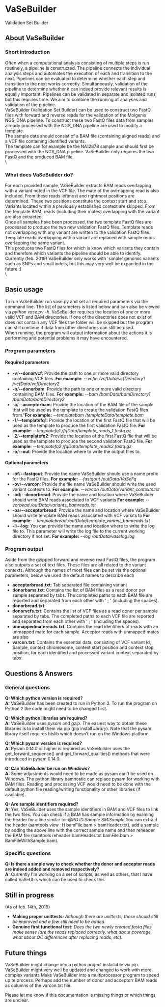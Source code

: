 # VaSeBuilder
Validation Set Builder


## About VaSeBuilder
### Short introduction
Often when a computational analysis consisting of multiple steps is run routinely, a pipeline is constructed. The pipeline connects the individual analysis steps and automates the execution of each and transition to the next. Pipelines can be evaluated to determine whether each step and transition to the next works correctly. Simultaneously, validation of the pipeline to determine whether it can indeed provide relevant results is equally important. Pipelines can be validated in separate and isolated runs but this requires time. We aim to combine the running of analyses and validation of the pipeline.\
VaSeBuilder (Validation Set Builder) can be used to construct two FastQ files with forward and reverse reads for the validation of the Molgenis NGS_DNA pipeline. To construct these two FastQ files data from samples already processed with the NGS_DNA pipeline are used to modify a template.\
The sample data should consist of a BAM file (containing aligned reads) and a VCF file containing identified variants.\
The template can for example be the NA12878 sample and should first be processed with the NGS_DNA pipeline. VaSeBuilder only requires the two FastQ and the produced BAM file.\
\


### What does VaSeBuilder do?
For each provided sample, VaSeBuilder extracts BAM reads overlapping with a variant noted in the VCF file. The mate of the overlapping read is also included. From these reads leftmost and rightmost positions are determined. These two positions constitute the context start and stop. Variants located within a previously established context are skipped. From the template BAM, reads (including their mates) overlapping with the variant are also extracted.\
Once all samples have been processed, the two template FastQ files are processed to produce the two new validation FastQ files. Template reads not overlapping with any variant are written to the validation FastQ files. Template reads overlapping with a variant are replaced with sample reads overlapping the same variant.\
This produces two FastQ files for which is know which variants they contain and therefore which variants the pipeline should be able to identify.\
Currently (feb. 2019) VaSeBuilder only works with 'simple' genomic variants such as SNPs and small indels, but this may very well be expanded in the future :)\
\



## Basic usage
To run VaSeBuilder run vase.py and set all required parameters via the command line. The list of parameters is listed below and can also be viewed via _python vase.py -h_. VaSeBuilder requires the location of one or more valid VCF and BAM directories. If one of the directories does not exist of does not contain any VCF files the folder will be skipped but the program can still continue if data from other directories can still be used.\
When running, the program will output information about the actions it is performing and potential problems it may have encountered.


### Program parameters
#### Required parameters
* __-v__/__--donorvcf__: Provide the path to one or more valid directory containing VCF files. **For example:** *--vcfin /vcfData/vcfDirectory1 /vcfData/vcfDirectory2*
* __-b__/__--donorbam__: Provide the path to one or more valid directory containing BAM files. **For example:** *--bam /bamData/bamDirectory1 /bamData/bamDirectory2*
* __-a__/__--acceptorbam__: Provide the location of the BAM file of the sample that will be used as the template to create the validation FastQ files from."**For example:** *--templatebam /templateData/template.bam*
* __-1__/__--templatefq1__: Provide the location of the first FastQ file that will be used as the template to produce the first validation FastQ file. **For example:** *--templatefq1 /fqData/template_reads_1.fastq.gz*
* __-2__/__--templatefq2__: Provide the location of the first FastQ file that will be used as the template to produce the second validation FastQ file. **For example:** *--templatefq2 /fqData/template_reads2.fastq.gz*
* __-o__/__--out__: Provide the location where to write the output files to.

#### Optional parameters
* __-of__/__--fastqout__: Provide the name VaSeBuilder should use a name prefix for the FastQ files. **For example:** *--fastqout /outData/VaSeFq*
* __-ov__/__--varcon__: Provide the file name VaSeBuilder should write the used variant contexts to. **For example:** *--varcon /outData/variant_contexts.txt*
* __-od__/__--donorbread__: Provide the name and location where VaSeBuilder should write BAM reads associated to VCF variants **For example:** *--varbead /outData/variants_bamreads.txt*
* __-oa__/__--acceptorbread__: Provide the name and location where VaSeBuilder should write template BAM reads associated with VCF variats to **For example:** *--templatebread /outData/template_variant_bamreads.txt*
* __-l__/__--log__: You can provide the name and location where to write the log file to. This parameter will write the log file to the current working directory if not set. **For example:** *--log /outData/vaselog.log*


### Program output
Aside from the gzipped forward and reverse read FastQ files, the program also outputs a set of text files. These files are all related to the variant contexts. Although the names of most files can be set via the optional parameters, below we used the default names to describe each
* __acceptorbread.txt__: Tab separated file containing variant 
* __donorbams.txt__: Contains the list of BAM files as a read donor per sample separated by tabs. The completed paths to each BAM file are reported and separated from each other with ' ; ' (including the spaces).
* __donorbread.txt__: 
* __donorvcfs.txt__: Contains the list of VCF files as a read donor per sample separated by tabs. The completed paths to each VCF file are reported and separated from each other with ' ; ' (including the spaces).
* __unmappedmatereads.txt__: Contains the read identifiers of reads with an unmapped mate for each sample. Acceptor reads with unmapped mates are also 
* __varcon.txt__: Contains the essential data, consisting of VCF variant Id, Sample, context chromosome, context start position and context stop position, for each identified and processed variant context separated by tabs.



## Questions & Answers
### General questions
**Q: Which python version is required?**\
**A:** VaSeBuilder has been created to run in Python 3. To run the program on Python 2 the code might need to be changed first.

**Q: Which python libraries are required?**\
**A:** VaSeBuilder uses _pysam_ and _gzip_. The easiest way to obtain these libraries is to install them via pip (pip install _library_). Note that the pysam library itself requires htslib which doesn't run on the Windows platform.

**Q: Which pysam version is required?**\
**A:** Pysam 0.14.0 or higher is required as VaSeBuilder uses the get_forward_sequence() and get_forward_qualities() methods that were introduced in pysam 0.14.0.

**Q: Can VaSeBuilder be run on Windows?**\
**A:** Some adjustments would need to be made as pysam can't be used on Windows. The python library bamnostic can replace pysam for working with BAM files. Reading and processing VCF would need to be done with the default python file reading/writing functionality or other libraries (if available).

**Q: Are sample identifiers required?**\
**A:** Yes, VaSeBuilder uses the sample identifiers in BAM and VCF files to link the two files. You can check if a BAM has sample information by examing the header for a line similar to:
_@RG	ID:Sample	SM:Sample_
You can extract the header (samtools view -H bamFile.bam > bamHeader.txt), add a sample by adding the above line with the correct sample name and then reheader the BAM file (samtools reheader bamHeader.txt bamFile.bam > BamFileWithSample.bam).


### Specific questions
**Q: Is there a simple way to check whether the donor and acceptor reads are indeed added and removed respectively?**\
**A:** Currently I'm working on a set of scripts, as well as others, that I have called VaSeUtils which can be used to check this.



## Still in progress
(As of feb. 14th, 2019)
* __Making proper unittests:__ _Although there are unittests, these should still be improved and a few still need to be added._
* __Genuine first functional test:__ _Does the two newly created fastq files make sense (are the reads replaced correctly, what about coverage, what about QC differences after replacing reads, etc)._



## Future things
VaSeBuilder might change into a python project installable via pip.
VaSeBuilder might very well be updated and changed to work with more complex variants
Make VaSeBuilder into a multiprocessor program to speed up te process.
Perhaps add the number of donor and acceptorr BAM reads as columns of the varcon.txt file.

Please let me know if this documentation is missing things or which things are unclear.